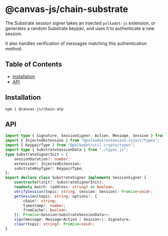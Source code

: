 # @canvas-js/chain-substrate

The Substrate session signer takes an injected `polkadot-js` extension, or generates a random Substrate keypair,
and uses it to authenticate a new session.

It also handles verification of messages matching this authentication method.

## Table of Contents

- [Installation](#installation)
- [API](#api)

## Installation

```
npm i @canvas-js/chain-atp
```

## API

```ts
import type { Signature, SessionSigner, Action, Message, Session } from "@canvas-js/interfaces";
import { InjectedExtension } from "@polkadot/extension-inject/types";
import { KeypairType } from "@polkadot/util-crypto/types";
import type { SubstrateSessionData } from "./types.js";
type SubstrateSignerInit = {
    sessionDuration?: number;
    extension?: InjectedExtension;
    substrateKeyType?: KeypairType;
};
export declare class SubstrateSigner implements SessionSigner {
    constructor(init?: SubstrateSignerInit);
    readonly match: (address: string) => boolean;
    verifySession(topic: string, session: Session): Promise<void>;
    getSession(topic: string, options?: {
        chain?: string;
        timestamp?: number;
        fromCache?: boolean;
    }): Promise<Session<SubstrateSessionData>>;
    sign(message: Message<Action | Session>): Signature;
    clear(topic: string): Promise<void>;
}
```